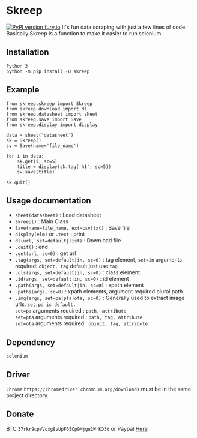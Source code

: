 # Skreep
[![PyPI version fury.io](https://badge.fury.io/py/ansicolortags.svg)](https://pypi.org/project/skreep/)
It's fun data scraping with just a few lines of code. Basically Skreep is a function to make it easier to run selenium.

## Installation
```Python 3```<br />
```python -m pip install -U skreep```

## Example
```
from skreep.skreep import Skreep
from skreep.download import dl
from skreep.datasheet import sheet
from skreep.save import Save
from skreep.display import display

data = sheet('datasheet')
sk = Skreep()
sv = Save(name='file_name')

for i in data:
    sk.get(i, sc=5)
    title = display(sk.tag('h1', sc=5))
    sv.save(title)

sk.quit()
```
## Usage documentation
* ```sheet(datasheet)``` : Load datasheet
* ```Skreep()``` : Main Class
* ```Save(name=file_name, ext=csv|txt)``` : Save file
* ```display(elm)``` or ```.text``` : print
* ```dl(url, set=default|list)``` : Download file
* ```.quit()``` : end
* ```.get(url, sc=0)``` : get url
* ```.tag(args, set=default|in, sc=0)``` : tag element, ```set=in``` arguments required: ```object, tag``` default just use ```tag```
* ```.cls(args, set=default|in, sc=0)``` : class element
* ```.id(args, set=default|in, sc=0)``` : id element
* ```.path(args, set=default|in, sc=0)``` : xpath element
* ```.paths(args, sc=0)``` : xpath elements, argument required plural path
* ```.img(args, set=pa|pta|ota, sc=0)``` : Generally used to extract image urls. ```set:pa is default.``` <br />```set=pa``` arguments required : ```path, attribute```<br />```set=pta``` arguments required : ```path, tag, attribute```<br />```set=ota``` arguments required : ```object, tag, attribute```

## Dependency
```selenium```
## Driver
```Chrome``` ```https://chromedriver.chromium.org/downloads``` must be in the same project directory.
## Donate
BTC ```37rkr9cpVVcxg8vUpF65Cp9Mjgu1WrKD3d``` or Paypal [Here](https://paypal.me/dian26?locale.x=id_ID "Donate")

